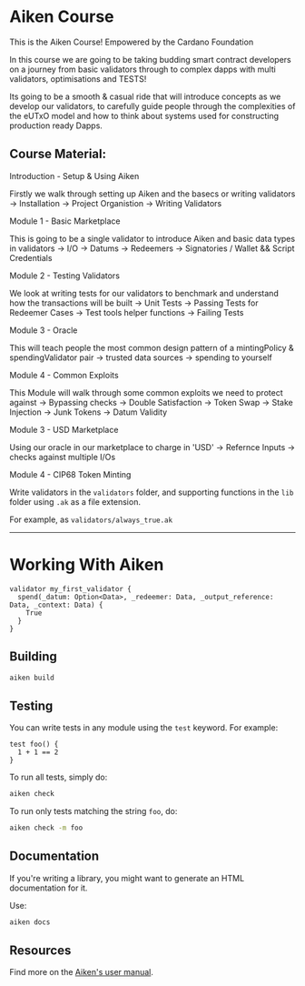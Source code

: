 # Aiken Course

This is the Aiken Course! Empowered by the Cardano Foundation

In this course we are going to be taking budding smart contract developers on a journey from basic validators through to complex dapps with multi validators, optimisations and TESTS!

Its going to be a smooth & casual ride that will introduce concepts as we develop our validators, to carefully guide people through the complexities of the eUTxO model and how to think about systems used for constructing production ready Dapps.

## Course Material:

Introduction - Setup & Using Aiken

Firstly we walk through setting up Aiken and the basecs or writing validators
  -> Installation
  -> Project Organistion
  -> Writing Validators

Module 1 - Basic Marketplace

This is going to be a single validator to introduce Aiken and basic data types in validators
  -> I/O
  -> Datums
  -> Redeemers
  -> Signatories / Wallet && Script Credentials

Module 2 - Testing Validators

We look at writing tests for our validators to benchmark and understand how the transactions will be built
  -> Unit Tests
  -> Passing Tests for Redeemer Cases
  -> Test tools helper functions
  -> Failing Tests

Module 3 - Oracle

This will teach people the most common design pattern of a mintingPolicy & spendingValidator pair
  -> trusted data sources
  -> spending to yourself

Module 4 - Common Exploits

This Module will walk through some common exploits we need to protect against
  -> Bypassing checks
  -> Double Satisfaction
  -> Token Swap
  -> Stake Injection
  -> Junk Tokens
  -> Datum Validity

Module 3 - USD Marketplace

Using our oracle in our marketplace to charge in 'USD'
  -> Refernce Inputs
  -> checks against multiple I/Os

Module 4 - CIP68 Token Minting 

Write validators in the `validators` folder, and supporting functions in the `lib` folder using `.ak` as a file extension.

For example, as `validators/always_true.ak`

---

# Working With Aiken

```aiken
validator my_first_validator {
  spend(_datum: Option<Data>, _redeemer: Data, _output_reference: Data, _context: Data) {
    True
  }
}
```

## Building

```sh
aiken build
```

## Testing

You can write tests in any module using the `test` keyword. For example:

```aiken
test foo() {
  1 + 1 == 2
}
```

To run all tests, simply do:

```sh
aiken check
```

To run only tests matching the string `foo`, do:

```sh
aiken check -m foo
```

## Documentation

If you're writing a library, you might want to generate an HTML documentation for it.

Use:

```sh
aiken docs
```

## Resources

Find more on the [Aiken's user manual](https://aiken-lang.org).
